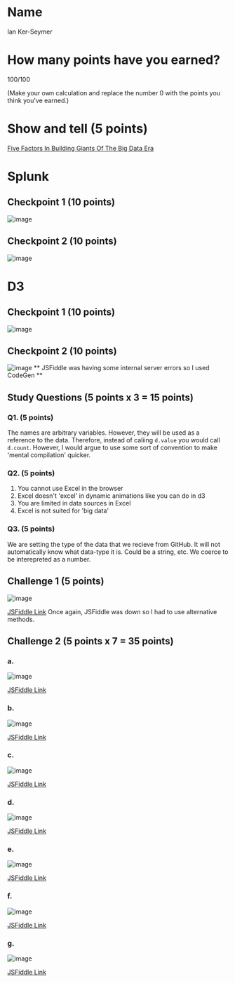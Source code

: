 # Name

Ian Ker-Seymer

# How many points have you earned?

100/100

(Make your own calculation and replace the number 0 with the points you think you've earned.)

# Show and tell (5 points)

[Five Factors In Building Giants Of The Big Data Era](http://techcrunch.com/2014/08/30/five-factors-in-building-giants-of-the-big-data-era/)

# Splunk

## Checkpoint 1 (10 points)

![image](https://www.dropbox.com/s/v8li8ce8y6fcwpb/Screenshot%202014-09-01%2019.00.54.png?dl=1)

## Checkpoint 2 (10 points)

![image](https://www.dropbox.com/s/0sw1uhfh2is7or8/Screenshot%202014-09-01%2019.03.43.png?dl=1)

# D3

## Checkpoint 1 (10 points)

![image](https://www.dropbox.com/s/pidi19ndpupmrlk/Screenshot%202014-09-01%2019.39.55.png?dl=1)

## Checkpoint 2 (10 points)

![image](https://www.dropbox.com/s/kxmr67npt3uj192/Screenshot%202014-09-01%2019.53.59.png?dl=1)
** JSFiddle was having some internal server errors so I used CodeGen **

## Study Questions (5 points x 3 = 15 points)

### Q1. (5 points)

The names are arbitrary variables. However, they will be used as a reference to the data. Therefore, instead of caliing `d.value` you would call `d.count`.
However, I would argue to use some sort of convention to make 'mental compilation' quicker.

### Q2. (5 points)

1. You cannot use Excel in the browser
2. Excel doesn't 'excel' in dynamic animations like you can do in d3
3. You are limited in data sources in Excel
4. Excel is not suited for 'big data'

### Q3. (5 points)

We are setting the type of the data that we recieve from GitHub. It will not
automatically know what data-type it is. Could be a string, etc. We coerce to
be interepreted as a number.


## Challenge 1 (5 points)

![image](https://www.dropbox.com/s/hvfg9lxja8i2znz/Screenshot%202014-09-01%2020.17.36.png?dl=1)

[JSFiddle Link](https://gist.github.com/anonymous/18a9af8675c5d810dfba)
Once again, JSFiddle was down so I had to use alternative methods.

## Challenge 2 (5 points x 7 = 35 points)

### a.

![image](https://www.dropbox.com/s/y2fr7zax5oevrj1/Screenshot%202014-09-01%2020.21.22.png?dl=1)

[JSFiddle Link](http://codepen.io/anon/pen/zfrqn)

### b.

![image](https://www.dropbox.com/s/79u1qxbjpqe1x1q/Screenshot%202014-09-01%2021.28.25.png?dl=1)

[JSFiddle Link](http://codepen.io/anon/pen/zfrqn)

### c.

![image](https://www.dropbox.com/s/i1umztrxkhfn4yy/Screenshot%202014-09-01%2020.28.13.png?dl=1)

[JSFiddle Link](http://codepen.io/anon/pen/zfrqn)


### d.

![image](https://www.dropbox.com/s/6qq5stqx7lo7n8p/Screenshot%202014-09-01%2020.37.14.png?dl=1)

[JSFiddle Link](http://codepen.io/anon/pen/zfrqn)

### e.

![image](https://www.dropbox.com/s/90ulc84vr3un60x/Screenshot%202014-09-01%2020.43.42.png?dl=1)

[JSFiddle Link](http://codepen.io/anon/pen/zfrqn)


### f.

![image](https://www.dropbox.com/s/ea7wmacctfvxkom/Screenshot%202014-09-01%2020.46.08.png?dl=1)

[JSFiddle Link](http://codepen.io/anon/pen/zfrqn)

### g.
![image](https://www.dropbox.com/s/mx7d3nr0o598sxt/Screenshot%202014-09-01%2021.21.56.png?dl=1)

[JSFiddle Link](http://codepen.io/anon/pen/zfrqn)

